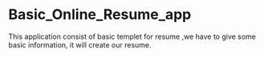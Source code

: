 # Basic_Online_Resume_app
This application consist of basic  templet for resume ,we have to give some  basic information, it will create our resume. 
